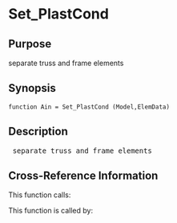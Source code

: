 
<!-- <a name="_top"></a>
<div><a href="../../index.md">Home</a> &gt;  <a href="#">src</a> &gt; <a href="index.md">Other</a> &gt; Set_PlastCond.m</div> -->

<!--<table width="100%"><tr><td align="left"><a href="../../index.md"><img alt="<" border="0" src="../../left.png">&nbsp;Master index</a></td>
<td align="right"><a href="index.md">Index for src\Other&nbsp;<img alt=">" border="0" src="../../right.png"></a></td></tr></table>-->
# Set_PlastCond
<!-- <h1>Set_PlastCond
</h1> -->

## <a name="_name"></a>Purpose

<!-- <h2 id="purpose"><a name="_name"></a>Purpose</h2> -->

separate truss and frame elements

<!-- <div class="box"><strong>separate truss and frame elements</strong></div> -->

## <a name="_synopsis"></a>Synopsis

`function Ain = Set_PlastCond (Model,ElemData)` 
## <a name="_description"></a>Description

<pre class="comment"> separate truss and frame elements</pre>
<!-- <div class="fragment"><pre class="comment"> separate truss and frame elements</pre></div> -->

<!-- crossreference -->
## <a name="_cross"></a>Cross-Reference Information

This function calls:
<ul style="list-style-image:url(../../matlabicon.gif)">
</ul>
This function is called by:
<ul style="list-style-image:url(../../matlabicon.gif)">
</ul>
<!-- crossreference -->




<!-- <hr><address>Generated on Wed 08-Jul-2020 17:32:04 by <strong><a href="http://www.artefact.tk/software/matlab/m2html/" title="Matlab Documentation in HTML">m2html</a></strong> &copy; 2005</address> -->